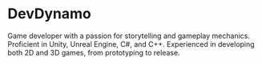 # DevDynamo
Game developer with a passion for storytelling and gameplay mechanics. Proficient in Unity, Unreal Engine, C#, and C++. Experienced in developing both 2D and 3D games, from prototyping to release.
